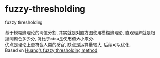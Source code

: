 # fuzzy-thresholding
fuzzy thresholding


基于模糊熵理论的阈值分割, 其实就是对直方图使用模糊熵理论, 直观理解就是根据同颜色多少分, 对比于otsu是使用值大小来分.  
优点是理论上更符合人类的感官, 缺点是运算量较大, 后续可以优化.  
Based on [Huang's fuzzy thresholding method](http://www.ktl.elf.stuba.sk/study/vacso/Zadania-Cvicenia/Cvicenie_3/TimA2/Huang_E016529624.pdf)
